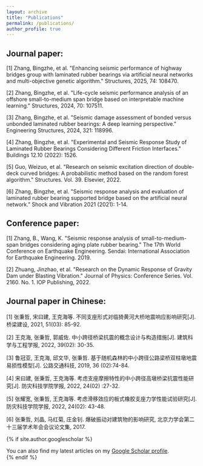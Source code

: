 ```yaml
---
layout: archive
title: "Publications"
permalink: /publications/
author_profile: true
---
```


Journal paper:
------
[1] Zhang, Bingzhe, et al. "Enhancing seismic performance of highway bridges group with laminated rubber bearings via artificial neural networks and multi-objective genetic algorithm." Structures, 2025, 74: 108470.

[2] Zhang, Bingzhe, et al. "Life-cycle seismic performance analysis of an offshore small-to-medium span bridge based on interpretable machine learning." Structures, 2024, 70: 107511.

[3] Zhang, Bingzhe, et al. "Seismic damage assessment of bonded versus unbonded laminated rubber bearings: A deep learning perspective." Engineering Structures, 2024, 321: 118996.

[4] Zhang, Bingzhe, et al. "Experimental and Seismic Response Study of Laminated Rubber Bearings Considering Different Friction Interfaces." Buildings 12.10 (2022): 1526.

[5] Guo, Weizuo, et al. "Research on seismic excitation direction of double-deck curved bridges: A probabilistic method based on the random forest algorithm." Structures. Vol. 39. Elsevier, 2022.

[6] Zhang, Bingzhe, et al. "Seismic response analysis and evaluation of laminated rubber bearing supported bridge based on the artificial neural network." Shock and Vibration 2021 (2021): 1-14.

Conference paper:
------
[1] Zhang, B., Wang, K. "Seismic response analysis of small-to-medium-span bridges considering aging plate rubber bearing." The 17th World Conference on Earthquake Engineering. Sendai: International Association for Earthquake Engineering. 2019. 

[2] Zhuang, Jinzhao, et al. "Research on the Dynamic Response of Gravity Dam under Blasting Vibration." Journal of Physics: Conference Series. Vol. 2160. No. 1. IOP Publishing, 2022.

Journal paper in Chinese:
------
[1] 张秉哲, 宋曰建, 王克海等. 不同支座形式对临猗黄河大桥地震响应影响研究[J]. 桥梁建设, 2021, 51(03): 85-92.

[2] 王克海, 张秉哲, 郭威佐. 中小跨径桥梁抗震的概念设计与构造措施[J]. 建筑科学与工程学报, 2022, 39(02): 30-35.

[3] 鲁冠亚, 王克海, 邱文华, 张秉哲. 基于随机森林的中小跨径公路梁桥双柱墩地震易损性模型[J]. 公路交通科技, 2019, 36 (02):74-84.

[4] 宋曰建, 张秉哲, 王克海等. 考虑支座摩擦特性的中小跨径高墩桥梁抗震性能研究[J]. 防灾科技学院学报, 2022, 24(02) :27-32.

[5] 张耀宽, 张秉哲, 王克海等. 考虑滑移效应的板式橡胶支座力学性能试验研究[J]. 防灾科技学院学报, 2022, 24(02): 43-48.

[6] 张秉哲, 刘晶, 马红菊, 庄金钊. 爆破振动对建筑物的影响研究, 北京力学会第二十三届学术年会会议论文集, 2017.



{% if site.author.googlescholar %}
  <div class="wordwrap">You can also find my latest articles on my <a href="{{site.author.googlescholar}}">Google Scholar profile</a>.</div>
{% endif %}
